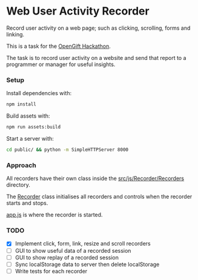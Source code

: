 # Web User Activity Recorder

Record user activity on a web page; such as clicking, scrolling, forms and linking.

This is a task for the [OpenGift Hackathon](https://opengift.io/hackathon/). 

The task is to record user activity on a website and send that report to a programmer or manager for useful insights.

### Setup

Install dependencies with:

```bash
npm install
```

Build assets with:

```bash
npm run assets:build
```

Start a server with:

```bash
cd public/ && python -m SimpleHTTPServer 8000
```

### Approach

All recorders have their own class inside the [src/js/Recorder/Recorders](src/js/Recorder/Recorders) directory. 

The [Recorder](src/js/Recorder/index.js) class initialises all recorders and controls when the recorder starts 
and stops.

[app.js](src/js/app.js) is where the recorder is started.

### TODO

- [x] Implement click, form, link, resize and scroll recorders
- [ ] GUI to show useful data of a recorded session
- [ ] GUI to show replay of a recorded session
- [ ] Sync localStorage data to server then delete localStorage
- [ ] Write tests for each recorder
